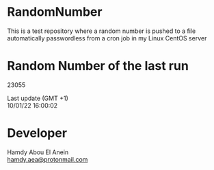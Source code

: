 # RandomNumber    
This is a test repository where a random number is pushed to a file automatically passwordless from a cron job in my Linux CentOS server    
# Random Number of the last run   
23055
      
Last update (GMT +1)    
10/01/22 16:00:02
# Developer    
Hamdy Abou El Anein   
hamdy.aea@protonmail.com
